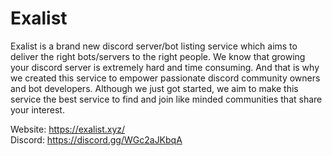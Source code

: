 # Exalist

Exalist is a brand new discord server/bot listing service which aims to deliver the right bots/servers to the right people.
We know that growing your discord server is extremely hard and time consuming. And that is why we created this service to empower passionate discord community owners and bot developers. Although we just got started, we aim to make this service the best service to find and join like minded communities that share your interest.

Website: https://exalist.xyz/<br>
Discord: https://discord.gg/WGc2aJKbqA
